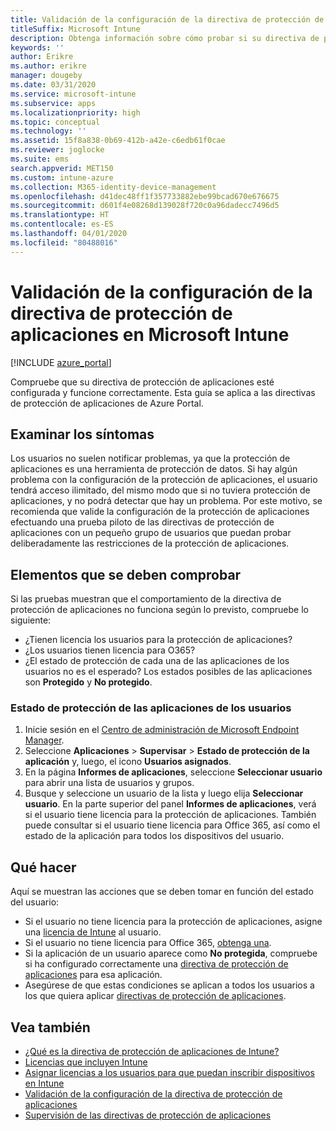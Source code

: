 ```yaml
---
title: Validación de la configuración de la directiva de protección de aplicaciones
titleSuffix: Microsoft Intune
description: Obtenga información sobre cómo probar si su directiva de protección de aplicaciones está configurada y funciona correctamente en Microsoft Intune.
keywords: ''
author: Erikre
ms.author: erikre
manager: dougeby
ms.date: 03/31/2020
ms.service: microsoft-intune
ms.subservice: apps
ms.localizationpriority: high
ms.topic: conceptual
ms.technology: ''
ms.assetid: 15f8a838-0b69-412b-a42e-c6edb61f0cae
ms.reviewer: joglocke
ms.suite: ems
search.appverid: MET150
ms.custom: intune-azure
ms.collection: M365-identity-device-management
ms.openlocfilehash: d41dec48ff1f357733882ebe99bcad670e676675
ms.sourcegitcommit: d601f4e08268d139028f720c0a96dadecc7496d5
ms.translationtype: HT
ms.contentlocale: es-ES
ms.lasthandoff: 04/01/2020
ms.locfileid: "80488016"
---
```

# <a name="how-to-validate-your-app-protection-policy-setup-in-microsoft-intune"></a>Validación de la configuración de la directiva de protección de aplicaciones en Microsoft Intune

[!INCLUDE [azure_portal](../includes/azure_portal.md)]

Compruebe que su directiva de protección de aplicaciones esté configurada y funcione correctamente. Esta guía se aplica a las directivas de protección de aplicaciones de Azure Portal.

## <a name="checking-for-symptoms"></a>Examinar los síntomas
Los usuarios no suelen notificar problemas, ya que la protección de aplicaciones es una herramienta de protección de datos. Si hay algún problema con la configuración de la protección de aplicaciones, el usuario tendrá acceso ilimitado, del mismo modo que si no tuviera protección de aplicaciones, y no podrá detectar que hay un problema. Por este motivo, se recomienda que valide la configuración de la protección de aplicaciones efectuando una prueba piloto de las directivas de protección de aplicaciones con un pequeño grupo de usuarios que puedan probar deliberadamente las restricciones de la protección de aplicaciones.

## <a name="what-to-check"></a>Elementos que se deben comprobar

Si las pruebas muestran que el comportamiento de la directiva de protección de aplicaciones no funciona según lo previsto, compruebe lo siguiente:

- ¿Tienen licencia los usuarios para la protección de aplicaciones?
- ¿Los usuarios tienen licencia para O365?
- ¿El estado de protección de cada una de las aplicaciones de los usuarios no es el esperado? Los estados posibles de las aplicaciones son **Protegido** y **No protegido**.

### <a name="user-app-protection-status"></a>Estado de protección de las aplicaciones de los usuarios
1. Inicie sesión en el [Centro de administración de Microsoft Endpoint Manager](https://go.microsoft.com/fwlink/?linkid=2109431).
3. Seleccione **Aplicaciones** > **Supervisar** >  **Estado de protección de la aplicación** y, luego, el icono **Usuarios asignados**. 
4. En la página **Informes de aplicaciones**, seleccione **Seleccionar usuario** para abrir una lista de usuarios y grupos. 
5. Busque y seleccione un usuario de la lista y luego elija **Seleccionar usuario**. En la parte superior del panel **Informes de aplicaciones**, verá si el usuario tiene licencia para la protección de aplicaciones. También puede consultar si el usuario tiene licencia para Office 365, así como el estado de la aplicación para todos los dispositivos del usuario.

## <a name="what-to-do"></a>Qué hacer
Aquí se muestran las acciones que se deben tomar en función del estado del usuario:

- Si el usuario no tiene licencia para la protección de aplicaciones, asigne una [licencia de Intune](../fundamentals/licenses.md) al usuario.
- Si el usuario no tiene licencia para Office 365, [obtenga una](../fundamentals/licenses.md).
- Si la aplicación de un usuario aparece como **No protegida**, compruebe si ha configurado correctamente una [directiva de protección de aplicaciones](app-protection-policies-validate.md) para esa aplicación.
- Asegúrese de que estas condiciones se aplican a todos los usuarios a los que quiera aplicar [directivas de protección de aplicaciones](app-protection-policies-monitor.md).

## <a name="see-also"></a>Vea también

- [¿Qué es la directiva de protección de aplicaciones de Intune?](app-protection-policies.md)
- [Licencias que incluyen Intune](../fundamentals/licenses.md)
- [Asignar licencias a los usuarios para que puedan inscribir dispositivos en Intune](../fundamentals/licenses-assign.md)
- [Validación de la configuración de la directiva de protección de aplicaciones](app-protection-policies-validate.md)
- [Supervisión de las directivas de protección de aplicaciones](app-protection-policies-monitor.md)

